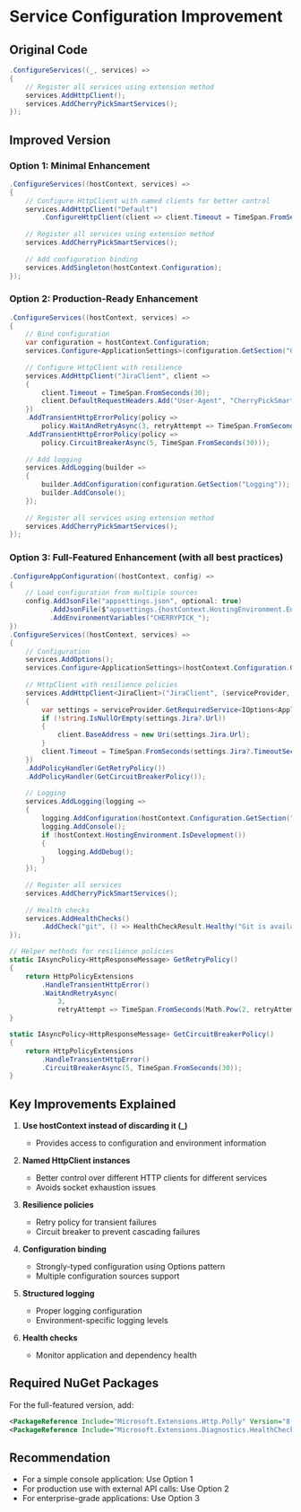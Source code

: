 # Service Configuration Improvement

## Original Code
```csharp
.ConfigureServices((_, services) =>
{
    // Register all services using extension method
    services.AddHttpClient();
    services.AddCherryPickSmartServices();
});
```

## Improved Version

### Option 1: Minimal Enhancement
```csharp
.ConfigureServices((hostContext, services) =>
{
    // Configure HttpClient with named clients for better control
    services.AddHttpClient("Default")
        .ConfigureHttpClient(client => client.Timeout = TimeSpan.FromSeconds(30));
    
    // Register all services using extension method
    services.AddCherryPickSmartServices();
    
    // Add configuration binding
    services.AddSingleton(hostContext.Configuration);
});
```

### Option 2: Production-Ready Enhancement
```csharp
.ConfigureServices((hostContext, services) =>
{
    // Bind configuration
    var configuration = hostContext.Configuration;
    services.Configure<ApplicationSettings>(configuration.GetSection("CherryPickSmart"));
    
    // Configure HttpClient with resilience
    services.AddHttpClient("JiraClient", client =>
    {
        client.Timeout = TimeSpan.FromSeconds(30);
        client.DefaultRequestHeaders.Add("User-Agent", "CherryPickSmart/1.0");
    })
    .AddTransientHttpErrorPolicy(policy => 
        policy.WaitAndRetryAsync(3, retryAttempt => TimeSpan.FromSeconds(Math.Pow(2, retryAttempt))))
    .AddTransientHttpErrorPolicy(policy => 
        policy.CircuitBreakerAsync(5, TimeSpan.FromSeconds(30)));
    
    // Add logging
    services.AddLogging(builder =>
    {
        builder.AddConfiguration(configuration.GetSection("Logging"));
        builder.AddConsole();
    });
    
    // Register all services using extension method
    services.AddCherryPickSmartServices();
});
```

### Option 3: Full-Featured Enhancement (with all best practices)
```csharp
.ConfigureAppConfiguration((hostContext, config) =>
{
    // Load configuration from multiple sources
    config.AddJsonFile("appsettings.json", optional: true)
          .AddJsonFile($"appsettings.{hostContext.HostingEnvironment.EnvironmentName}.json", optional: true)
          .AddEnvironmentVariables("CHERRYPICK_");
})
.ConfigureServices((hostContext, services) =>
{
    // Configuration
    services.AddOptions();
    services.Configure<ApplicationSettings>(hostContext.Configuration.GetSection("CherryPickSmart"));
    
    // HttpClient with resilience policies
    services.AddHttpClient<JiraClient>("JiraClient", (serviceProvider, client) =>
    {
        var settings = serviceProvider.GetRequiredService<IOptions<ApplicationSettings>>().Value;
        if (!string.IsNullOrEmpty(settings.Jira?.Url))
        {
            client.BaseAddress = new Uri(settings.Jira.Url);
        }
        client.Timeout = TimeSpan.FromSeconds(settings.Jira?.TimeoutSeconds ?? 30);
    })
    .AddPolicyHandler(GetRetryPolicy())
    .AddPolicyHandler(GetCircuitBreakerPolicy());
    
    // Logging
    services.AddLogging(logging =>
    {
        logging.AddConfiguration(hostContext.Configuration.GetSection("Logging"));
        logging.AddConsole();
        if (hostContext.HostingEnvironment.IsDevelopment())
        {
            logging.AddDebug();
        }
    });
    
    // Register all services
    services.AddCherryPickSmartServices();
    
    // Health checks
    services.AddHealthChecks()
        .AddCheck("git", () => HealthCheckResult.Healthy("Git is available"));
});

// Helper methods for resilience policies
static IAsyncPolicy<HttpResponseMessage> GetRetryPolicy()
{
    return HttpPolicyExtensions
        .HandleTransientHttpError()
        .WaitAndRetryAsync(
            3,
            retryAttempt => TimeSpan.FromSeconds(Math.Pow(2, retryAttempt)));
}

static IAsyncPolicy<HttpResponseMessage> GetCircuitBreakerPolicy()
{
    return HttpPolicyExtensions
        .HandleTransientHttpError()
        .CircuitBreakerAsync(5, TimeSpan.FromSeconds(30));
}
```

## Key Improvements Explained

1. **Use hostContext instead of discarding it (_)**
   - Provides access to configuration and environment information

2. **Named HttpClient instances**
   - Better control over different HTTP clients for different services
   - Avoids socket exhaustion issues

3. **Resilience policies**
   - Retry policy for transient failures
   - Circuit breaker to prevent cascading failures

4. **Configuration binding**
   - Strongly-typed configuration using Options pattern
   - Multiple configuration sources support

5. **Structured logging**
   - Proper logging configuration
   - Environment-specific logging levels

6. **Health checks**
   - Monitor application and dependency health

## Required NuGet Packages

For the full-featured version, add:
```xml
<PackageReference Include="Microsoft.Extensions.Http.Polly" Version="8.0.0" />
<PackageReference Include="Microsoft.Extensions.Diagnostics.HealthChecks" Version="8.0.0" />
```

## Recommendation

- For a simple console application: Use Option 1
- For production use with external API calls: Use Option 2
- For enterprise-grade applications: Use Option 3
